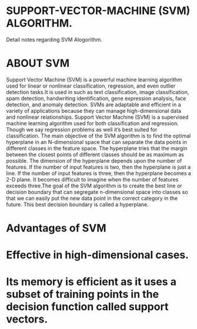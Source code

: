 # SUPPORT-VECTOR-MACHINE (SVM) ALGORITHM.
Detail notes regarding SVM Alogorithm.
# ABOUT SVM
Support Vector Machine (SVM) is a powerful machine learning algorithm used for linear or nonlinear classification, regression, and even outlier detection tasks.It is used in such as text classification, image classification, spam detection, handwriting identification, gene expression analysis, face detection, and anomaly detection. 
SVMs are adaptable and efficient in a variety of applications because they can manage high-dimensional data and nonlinear relationships.
Support Vector Machine (SVM) is a supervised machine learning algorithm used for both classification and regression. 
Though we say regression problems as well it’s best suited for classification. 
The main objective of the SVM algorithm is to find the optimal hyperplane in an N-dimensional space that can separate the data points in different classes in the feature space. 
The hyperplane tries that the margin between the closest points of different classes should be as maximum as possible. 
The dimension of the hyperplane depends upon the number of features. If the number of input features is two, then the hyperplane is just a line. 
If the number of input features is three, then the hyperplane becomes a 2-D plane. It becomes difficult to imagine when the number of features exceeds three.The goal of the SVM algorithm is to create the best line or decision boundary that can segregate n-dimensional space into classes so that we can easily put the new data point in the correct category in the future. 
This best decision boundary is called a hyperplane. 
# Advantages of SVM
# Effective in high-dimensional cases.
# Its memory is efficient as it uses a subset of training points in the decision function called support vectors.


